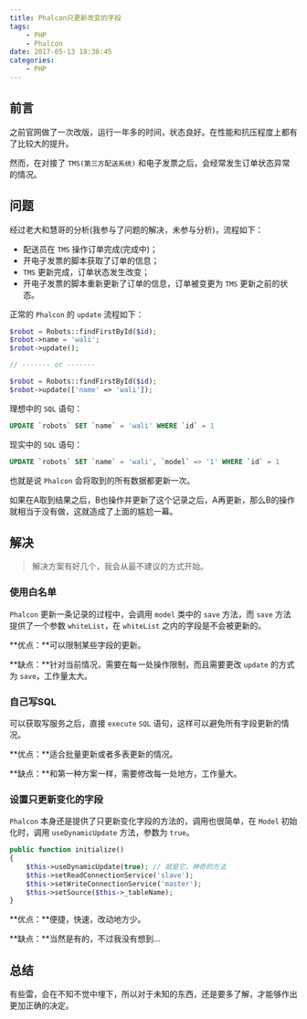 ```yaml
---
title: Phalcon只更新改变的字段
tags:
    - PHP
    - Phalcon
date: 2017-05-13 18:38:45
categories:
    - PHP
---
```

## 前言

之前官网做了一次改版，运行一年多的时间，状态良好。在性能和抗压程度上都有了比较大的提升。

然而，在对接了 `TMS(第三方配送系统)` 和电子发票之后，会经常发生订单状态异常的情况。

## 问题

经过老大和慧哥的分析(我参与了问题的解决，未参与分析)，流程如下：

- 配送员在  `TMS` 操作订单完成(完成中)；
- 开电子发票的脚本获取了订单的信息；
- `TMS` 更新完成，订单状态发生改变；
- 开电子发票的脚本重新更新了订单的信息，订单被变更为 `TMS` 更新之前的状态。

正常的 `Phalcon` 的 `update` 流程如下：

```php
$robot = Robots::findFirstById($id);
$robot->name = 'wali';
$robot->update();

// ------- or -------

$robot = Robots::findFirstById($id);
$robot->update(['name' => 'wali']);
```

理想中的 `SQL` 语句：

```sql
UPDATE `robots` SET `name` = 'wali' WHERE `id` = 1
```

现实中的 `SQL` 语句：

```sql
UPDATE `robots` SET `name` = 'wali', `model` => '1' WHERE `id` = 1
```

也就是说 `Phalcon` 会将取到的所有数据都更新一次。

如果在A取到结果之后，B也操作并更新了这个记录之后，A再更新，那么B的操作就相当于没有做，这就造成了上面的尴尬一幕。

## 解决

> 解决方案有好几个，我会从最不建议的方式开始。

### 使用白名单

`Phalcon` 更新一条记录的过程中，会调用 `model` 类中的 `save` 方法，而 `save` 方法提供了一个参数 `whiteList`，在 `whiteList` 之内的字段是不会被更新的。

**优点：**可以限制某些字段的更新。

**缺点：**针对当前情况，需要在每一处操作限制，而且需要更改 `update` 的方式为 `save`，工作量太大。

### 自己写SQL

可以获取写服务之后，直接 `execute` `SQL` 语句，这样可以避免所有字段更新的情况。

**优点：**适合批量更新或者多表更新的情况。

**缺点：**和第一种方案一样，需要修改每一处地方，工作量大。

### 设置只更新变化的字段

`Phalcon` 本身还是提供了只更新变化字段的方法的，调用也很简单，在 `Model` 初始化时，调用 `useDynamicUpdate` 方法，参数为 `true`。

```Php
public function initialize()
{
    $this->useDynamicUpdate(true); // 就是它，神奇的方法
    $this->setReadConnectionService('slave');
    $this->setWriteConnectionService('master');
    $this->setSource($this->_tableName);
}
```

**优点：**便捷，快速，改动地方少。

**缺点：**当然是有的，不过我没有想到...

## 总结

有些雷，会在不知不觉中埋下，所以对于未知的东西，还是要多了解，才能够作出更加正确的决定。